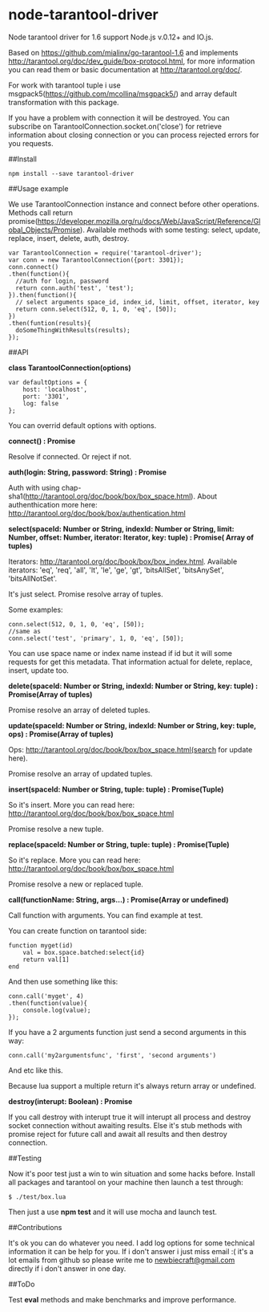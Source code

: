 # node-tarantool-driver
Node tarantool driver for 1.6 support Node.js v.0.12+ and IO.js.

Based on https://github.com/mialinx/go-tarantool-1.6 and implements http://tarantool.org/doc/dev_guide/box-protocol.html, for more information you can read them or basic documentation at http://tarantool.org/doc/.

For work with tarantool tuple i use msgpack5(https://github.com/mcollina/msgpack5/) and array default transformation with this package.

If you have a problem with connection it will be destroyed. You can subscribe on TarantoolConnection.socket.on('close') for retrieve information about closing connection or you can process rejected errors for you requests.

##Install

```
npm install --save tarantool-driver
```

##Usage example

We use TarantoolConnection instance and connect before other operations. Methods call return promise(https://developer.mozilla.org/ru/docs/Web/JavaScript/Reference/Global_Objects/Promise). Available methods with some testing: select, update, replace, insert, delete, auth, destroy.
```
var TarantoolConnection = require('tarantool-driver');
var conn = new TarantoolConnection({port: 3301});
conn.connect()
.then(function(){
  //auth for login, password
  return conn.auth('test', 'test');
}).then(function(){
  // select arguments space_id, index_id, limit, offset, iterator, key
  return conn.select(512, 0, 1, 0, 'eq', [50]);
})
.then(funtion(results){
  doSomeThingWithResults(results);
});
```

##API

**class TarantoolConnection(options)**
```
var defaultOptions = {
    host: 'localhost',
    port: '3301',
    log: false
};
```
You can overrid default options with options.

**connect() : Promise**

Resolve if connected. Or reject if not.

**auth(login: String, password: String) : Promise**

Auth with using chap-sha1(http://tarantool.org/doc/book/box/box_space.html). About authenthication more here: http://tarantool.org/doc/book/box/authentication.html

**select(spaceId: Number or String, indexId: Number or String, limit: Number, offset: Number, iterator: Iterator,  key: tuple) : Promise( Array of tuples)**

Iterators: http://tarantool.org/doc/book/box/box_index.html. Available iterators: 'eq', 'req', 'all', 'lt', 'le', 'ge', 'gt', 'bitsAllSet', 'bitsAnySet', 'bitsAllNotSet'.

It's just select. Promise resolve array of tuples.

Some examples: 

```
conn.select(512, 0, 1, 0, 'eq', [50]);
//same as
conn.select('test', 'primary', 1, 0, 'eq', [50]);
```

You can use space name or index name instead if id but it will some requests for get this metadata. That information actual for delete, replace, insert, update too.

**delete(spaceId: Number or String, indexId: Number or String, key: tuple) : Promise(Array of tuples)**

Promise resolve an array of deleted tuples.

**update(spaceId: Number or String, indexId: Number or String, key: tuple, ops) : Promise(Array of tuples)**

Ops: http://tarantool.org/doc/book/box/box_space.html(search for update here).

Promise resolve an array of updated tuples.

**insert(spaceId: Number or String, tuple: tuple) : Promise(Tuple)**

So it's insert. More you can read here: http://tarantool.org/doc/book/box/box_space.html

Promise resolve a new tuple.


**replace(spaceId: Number or String, tuple: tuple) : Promise(Tuple)**

So it's replace. More you can read here: http://tarantool.org/doc/book/box/box_space.html

Promise resolve a new or replaced tuple.

**call(functionName: String, args...) : Promise(Array or undefined)**

Call function with arguments. You can find example at test.

You can create function on tarantool side: 
```
function myget(id)
    val = box.space.batched:select{id}
    return val[1]
end
```

And then use something like this:
```
conn.call('myget', 4)
.then(function(value){
    console.log(value);
});
```

If you have a 2 arguments function just send a second arguments in this way:
```
conn.call('my2argumentsfunc', 'first', 'second arguments')
```
And etc like this.

Because lua support a multiple return it's always return array or undefined.

**destroy(interupt: Boolean) : Promise**

If you call destroy with interupt true it will interupt all process and destroy socket connection without awaiting results. Else it's stub methods with promise reject for future call and await all results and then destroy connection.

##Testing

Now it's poor test just a win to win situation and some hacks before. Install all packages and tarantool on your machine then launch a test through:
```
$ ./test/box.lua
```

Then just a use **npm test** and it will use mocha and launch test.

##Contributions

It's ok you can do whatever you need. I add log options for some technical information it can be help for you. If i don't answer i just miss email :( it's a lot emails from github so please write me to newbiecraft@gmail.com directly if i don't answer in one day.

##ToDo

Test **eval** methods and make benchmarks and improve performance.

